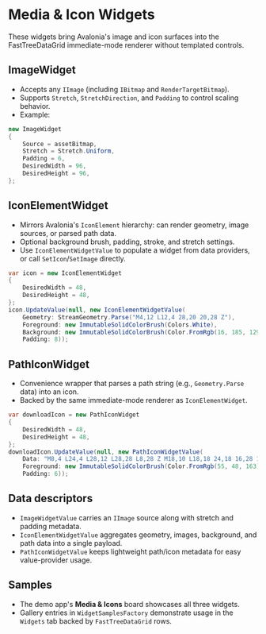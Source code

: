 # Media & Icon Widgets

These widgets bring Avalonia's image and icon surfaces into the FastTreeDataGrid immediate-mode renderer without templated controls.

## ImageWidget
- Accepts any `IImage` (including `IBitmap` and `RenderTargetBitmap`).
- Supports `Stretch`, `StretchDirection`, and `Padding` to control scaling behavior.
- Example:

```csharp
new ImageWidget
{
    Source = assetBitmap,
    Stretch = Stretch.Uniform,
    Padding = 6,
    DesiredWidth = 96,
    DesiredHeight = 96,
};
```

## IconElementWidget
- Mirrors Avalonia's `IconElement` hierarchy: can render geometry, image sources, or parsed path data.
- Optional background brush, padding, stroke, and stretch settings.
- Use `IconElementWidgetValue` to populate a widget from data providers, or call `SetIcon`/`SetImage` directly.

```csharp
var icon = new IconElementWidget
{
    DesiredWidth = 48,
    DesiredHeight = 48,
};
icon.UpdateValue(null, new IconElementWidgetValue(
    Geometry: StreamGeometry.Parse("M4,12 L12,4 28,20 20,28 Z"),
    Foreground: new ImmutableSolidColorBrush(Colors.White),
    Background: new ImmutableSolidColorBrush(Color.FromRgb(16, 185, 129)),
    Padding: 8));
```

## PathIconWidget
- Convenience wrapper that parses a path string (e.g., `Geometry.Parse` data) into an icon.
- Backed by the same immediate-mode renderer as `IconElementWidget`.

```csharp
var downloadIcon = new PathIconWidget
{
    DesiredWidth = 48,
    DesiredHeight = 48,
};
downloadIcon.UpdateValue(null, new PathIconWidgetValue(
    Data: "M8,4 L24,4 L28,12 L28,28 L8,28 Z M18,10 L18,18 24,18 16,28 16,20 10,20 18,10 Z",
    Foreground: new ImmutableSolidColorBrush(Color.FromRgb(55, 48, 163)),
    Padding: 6));
```

## Data descriptors
- `ImageWidgetValue` carries an `IImage` source along with stretch and padding metadata.
- `IconElementWidgetValue` aggregates geometry, images, background, and path data into a single payload.
- `PathIconWidgetValue` keeps lightweight path/icon metadata for easy value-provider usage.

## Samples
- The demo app's **Media & Icons** board showcases all three widgets.
- Gallery entries in `WidgetSamplesFactory` demonstrate usage in the `Widgets` tab backed by `FastTreeDataGrid` rows.

